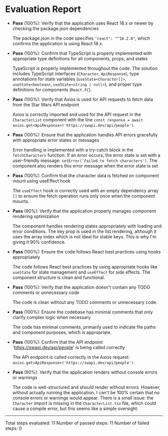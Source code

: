 # Evaluation Report

- **Pass** (100%): Verify that the application uses React 18.x or newer by checking the package.json dependencies
  
  The package.json in the code specifies `"react": "^18.2.0"`, which confirms the application is using React 18.x.

- **Pass** (100%): Confirm that TypeScript is properly implemented with appropriate type definitions for all components, props, and states
  
  TypeScript is properly implemented throughout the code. The solution includes TypeScript interfaces (`Character`, `ApiResponse`), type annotations for state variables (`useState<Character[]>`, `useState<boolean>`, `useState<string | null>`), and proper type definitions for components (`React.FC`).

- **Pass** (100%): Verify that Axios is used for API requests to fetch data from the Star Wars API endpoint
  
  Axios is correctly imported and used for the API request in the `CharacterList` component with the line `const response = await axios.get<ApiResponse>('https://swapi.dev/api/people')`.

- **Pass** (100%): Ensure that the application handles API errors gracefully with appropriate error states or messages
  
  Error handling is implemented with a try-catch block in the `fetchCharacters` function. If an error occurs, the error state is set with a user-friendly message: `setError('Failed to fetch characters')`. The component also renders this error message when the error state is set.

- **Pass** (100%): Confirm that the character data is fetched on component mount using useEffect hook
  
  The `useEffect` hook is correctly used with an empty dependency array `[]` to ensure the fetch operation runs only once when the component mounts.

- **Pass** (90%): Verify that the application properly manages component rendering optimization
  
  The component handles rendering states appropriately with loading and error conditions. The key prop is used in the list rendering, although it uses the array index which is not ideal for stable keys. This is why I'm giving it 90% confidence.

- **Pass** (100%): Ensure the code follows React best practices using hooks appropriately
  
  The code follows React best practices by using appropriate hooks like `useState` for state management and `useEffect` for side effects. The component structure is clean and functional.

- **Pass** (100%): Verify that the application doesn't contain any TODO comments or unnecessary code
  
  The code is clean without any TODO comments or unnecessary code.

- **Pass** (100%): Ensure the codebase has minimal comments that only clarify complex logic when necessary
  
  The code has minimal comments, primarily used to indicate file paths and component purposes, which is appropriate.

- **Pass** (100%): Confirm that the API endpoint 'https://swapi.dev/api/people' is being called correctly
  
  The API endpoint is called correctly in the Axios request: `axios.get<ApiResponse>('https://swapi.dev/api/people')`.

- **Pass** (90%): Verify that the application renders without console errors or warnings
  
  The code is well-structured and should render without errors. However, without actually running the application, I can't be 100% certain that no console errors or warnings would appear. There is a small issue: the `Character` import is missing in the `CharacterList.tsx` file, which could cause a compile error, but this seems like a simple oversight.

---

Total steps evaluated: 11
Number of passed steps: 11
Number of failed steps: 0